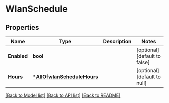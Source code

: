 # WlanSchedule

## Properties
Name | Type | Description | Notes
------------ | ------------- | ------------- | -------------
**Enabled** | **bool** |  | [optional] [default to false]
**Hours** | [***AllOfwlanScheduleHours**](AllOfwlanScheduleHours.md) |  | [optional] [default to null]

[[Back to Model list]](../README.md#documentation-for-models) [[Back to API list]](../README.md#documentation-for-api-endpoints) [[Back to README]](../README.md)

